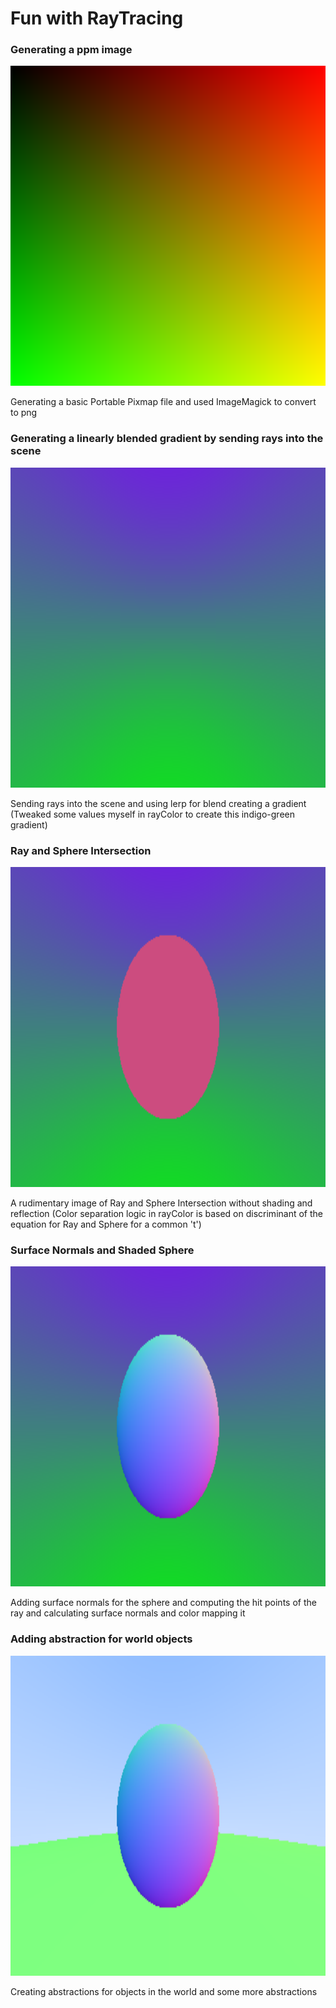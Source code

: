 # Fun with RayTracing

### Generating a ppm image

<img alt="image.png" src="https://github.com/abhishekingit/RayTracingInOneWeekend/blob/main/outputImages/convImage.png?raw=true" data-hpc="true" class="Box-sc-g0xbh4-0 kzRgrI" height="512px">

Generating a basic Portable Pixmap file and used ImageMagick to convert to png

### Generating a linearly blended gradient by sending rays into the scene

<img alt="RTgradient.png" src="https://github.com/abhishekingit/RayTracingInOneWeekend/blob/main/outputImages/convRtGradient.png?raw=true" data-hpc="true" class="Box-sc-g0xbh4-0 kzRgrI" height="512px">

Sending rays into the scene and using lerp for blend creating a gradient (Tweaked some values myself in rayColor to create this indigo-green gradient)

### Ray and Sphere Intersection

<img alt="RTSphere.png" src="https://github.com/abhishekingit/RayTracingInOneWeekend/blob/main/outputImages/convRtSphere.png?raw=true" data-hpc="true" class="Box-sc-g0xbh4-0 kzRgrI" height="512px">

A rudimentary image of Ray and Sphere Intersection without shading and reflection (Color separation logic in rayColor is based on discriminant of the equation for Ray and Sphere for a common 't')

### Surface Normals and Shaded Sphere

<img alt="ShadedSphere.png" src="https://github.com/abhishekingit/RayTracingInOneWeekend/blob/main/outputImages/convShadedSphere.png?raw=true" data-hpc="true" class="Box-sc-g0xbh4-0 kzRgrI" height="512px">

Adding surface normals for the sphere and computing the hit points of the ray and calculating surface normals and color mapping it

### Adding abstraction for world objects 

<img alt="World.png" src="https://github.com/abhishekingit/RayTracingInOneWeekend/blob/main/outputImages/convWorldImage.png?raw=true" data-hpc="true" class="Box-sc-g0xbh4-0 kzRgrI" height="512px">

Creating abstractions for objects in the world and some more abstractions